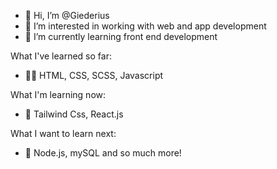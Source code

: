 - 👋 Hi, I’m @Giederius
- 👀 I’m interested in working with web and app development
- 🌱 I’m currently learning front end development
 
What I've learned so far:
- 💪🏻 HTML, CSS, SCSS, Javascript
  
What I'm learning now:
- 🤙 Tailwind Css, React.js

What I want to learn next:
- 🤞 Node.js, mySQL and so much more! 

<!---
Giederius/Giederius is a ✨ special ✨ repository because its `README.md` (this file) appears on your GitHub profile.
You can click the Preview link to take a look at your changes.
--->
